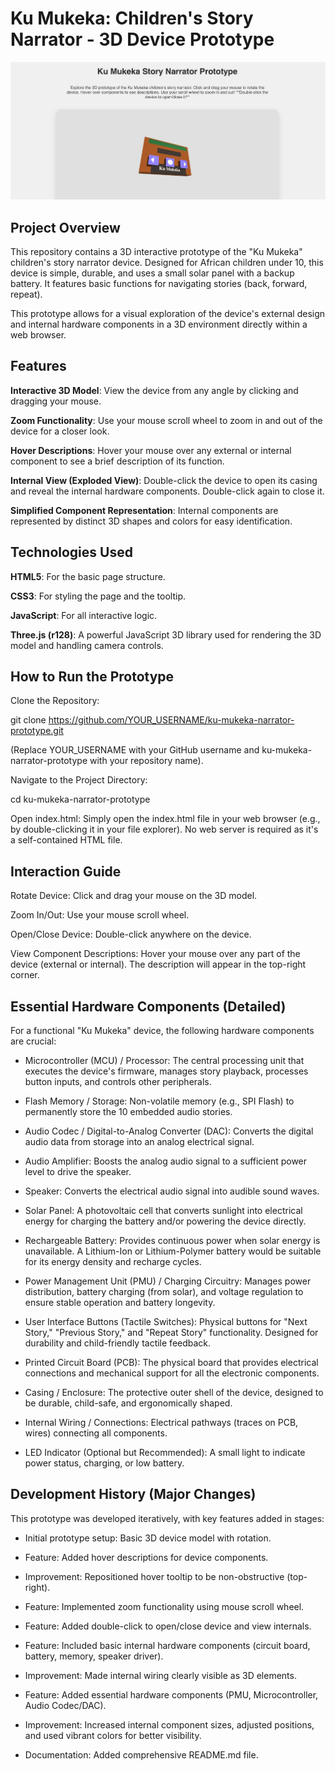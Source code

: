 # Ku Mukeka: Children's Story Narrator - 3D Device Prototype
![KU Mukeka 3D prototype](/Screen%20Shot%202025-07-31%20at%203.28.54%20PM.png)
## Project Overview
This repository contains a 3D interactive prototype of the "Ku Mukeka" children's story narrator device. Designed for African children under 10, this device is simple, durable, and uses a small solar panel with a backup battery. It features basic functions for navigating stories (back, forward, repeat).

This prototype allows for a visual exploration of the device's external design and internal hardware components in a 3D environment directly within a web browser.

## Features
**Interactive 3D Model**: View the device from any angle by clicking and dragging your mouse.

**Zoom Functionality**: Use your mouse scroll wheel to zoom in and out of the device for a closer look.

**Hover Descriptions**: Hover your mouse over any external or internal component to see a brief description of its function.

**Internal View (Exploded View)**: Double-click the device to open its casing and reveal the internal hardware components. Double-click again to close it.

**Simplified Component Representation**: Internal components are represented by distinct 3D shapes and colors for easy identification.

## Technologies Used
**HTML5**: For the basic page structure.

**CSS3**: For styling the page and the tooltip.

**JavaScript**: For all interactive logic.

**Three.js (r128)**: A powerful JavaScript 3D library used for rendering the 3D model and handling camera controls.

## How to Run the Prototype
Clone the Repository:

git clone https://github.com/YOUR_USERNAME/ku-mukeka-narrator-prototype.git

(Replace YOUR_USERNAME with your GitHub username and ku-mukeka-narrator-prototype with your repository name).

Navigate to the Project Directory:

cd ku-mukeka-narrator-prototype

Open index.html:
Simply open the index.html file in your web browser (e.g., by double-clicking it in your file explorer). No web server is required as it's a self-contained HTML file.

## Interaction Guide
Rotate Device: Click and drag your mouse on the 3D model.

Zoom In/Out: Use your mouse scroll wheel.

Open/Close Device: Double-click anywhere on the device.

View Component Descriptions: Hover your mouse over any part of the device (external or internal). The description will appear in the top-right corner.

## Essential Hardware Components (Detailed)
For a functional "Ku Mukeka" device, the following hardware components are crucial:

- Microcontroller (MCU) / Processor: The central processing unit that executes the device's firmware, manages story playback, processes button inputs, and controls other peripherals.

- Flash Memory / Storage: Non-volatile memory (e.g., SPI Flash) to permanently store the 10 embedded audio stories.

- Audio Codec / Digital-to-Analog Converter (DAC): Converts the digital audio data from storage into an analog electrical signal.

- Audio Amplifier: Boosts the analog audio signal to a sufficient power level to drive the speaker.

- Speaker: Converts the electrical audio signal into audible sound waves.

- Solar Panel: A photovoltaic cell that converts sunlight into electrical energy for charging the battery and/or powering the device directly.

- Rechargeable Battery: Provides continuous power when solar energy is unavailable. A Lithium-Ion or Lithium-Polymer battery would be suitable for its energy density and recharge cycles.

- Power Management Unit (PMU) / Charging Circuitry: Manages power distribution, battery charging (from solar), and voltage regulation to ensure stable operation and battery longevity.

- User Interface Buttons (Tactile Switches): Physical buttons for "Next Story," "Previous Story," and "Repeat Story" functionality. Designed for durability and child-friendly tactile feedback.

- Printed Circuit Board (PCB): The physical board that provides electrical connections and mechanical support for all the electronic components.

- Casing / Enclosure: The protective outer shell of the device, designed to be durable, child-safe, and ergonomically shaped.

- Internal Wiring / Connections: Electrical pathways (traces on PCB, wires) connecting all components.

- LED Indicator (Optional but Recommended): A small light to indicate power status, charging, or low battery.

## Development History (Major Changes)
This prototype was developed iteratively, with key features added in stages:

- Initial prototype setup: Basic 3D device model with rotation.

- Feature: Added hover descriptions for device components.

- Improvement: Repositioned hover tooltip to be non-obstructive (top-right).

- Feature: Implemented zoom functionality using mouse scroll wheel.

- Feature: Added double-click to open/close device and view internals.

- Feature: Included basic internal hardware components (circuit board, battery, memory, speaker driver).

- Improvement: Made internal wiring clearly visible as 3D elements.

- Feature: Added essential hardware components (PMU, Microcontroller, Audio Codec/DAC).

- Improvement: Increased internal component sizes, adjusted positions, and used vibrant colors for better visibility.

- Documentation: Added comprehensive README.md file.